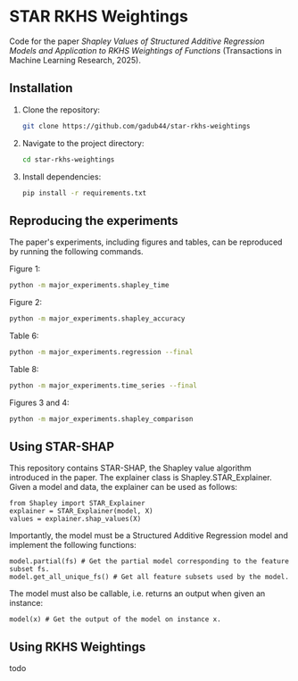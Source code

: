 
# STAR RKHS Weightings

Code for the paper *Shapley Values of Structured Additive Regression Models and Application to RKHS Weightings of Functions* (Transactions in Machine Learning Research, 2025). 

## Installation

1. Clone the repository:
   ```bash
   git clone https://github.com/gadub44/star-rkhs-weightings
   ```
2. Navigate to the project directory:
   ```bash
   cd star-rkhs-weightings
   ```
3. Install dependencies:
   ```bash
   pip install -r requirements.txt
   ```


## <a name="reproducing"></a>Reproducing the experiments 

The paper's experiments, including figures and tables, can be reproduced by running the following commands.

Figure 1:
```bash
python -m major_experiments.shapley_time
```
Figure 2:
```bash
python -m major_experiments.shapley_accuracy
```
Table 6:
```bash
python -m major_experiments.regression --final
```
Table 8:
```bash
python -m major_experiments.time_series --final
```
Figures 3 and 4:
```bash
python -m major_experiments.shapley_comparison
```

## <a name="starshap"></a>Using STAR-SHAP
This repository contains STAR-SHAP, the Shapley value algorithm introduced in the paper. The explainer class is Shapley.STAR_Explainer. Given a model and data, the explainer can be used as follows:

```
from Shapley import STAR_Explainer
explainer = STAR_Explainer(model, X)
values = explainer.shap_values(X)
```

Importantly, the model must be a Structured Additive Regression model and implement the following functions:
```
model.partial(fs) # Get the partial model corresponding to the feature subset fs.
model.get_all_unique_fs() # Get all feature subsets used by the model.
```
The model must also be callable, i.e. returns an output when given an instance:
```
model(x) # Get the output of the model on instance x.
```

## Using RKHS Weightings

todo